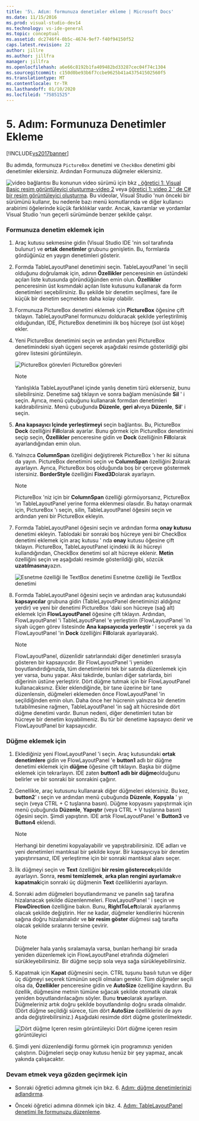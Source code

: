 ```yaml
---
title: '5\. Adım: formunuza denetimler ekleme | Microsoft Docs'
ms.date: 11/15/2016
ms.prod: visual-studio-dev14
ms.technology: vs-ide-general
ms.topic: conceptual
ms.assetid: dc2746f4-0b5c-4674-9ef7-f40f94150f52
caps.latest.revision: 22
author: jillre
ms.author: jillfra
manager: jillfra
ms.openlocfilehash: a6e66c8192b1fa409482bd33287cec04f74c1304
ms.sourcegitcommit: c150d0be93b6f7ccbe9625b41a437541502560f5
ms.translationtype: MT
ms.contentlocale: tr-TR
ms.lasthandoff: 01/10/2020
ms.locfileid: "75851525"
---
```

# <a name="step-5-add-controls-to-your-form"></a>5\. Adım: Formunuza Denetimler Ekleme
[!INCLUDE[vs2017banner](../includes/vs2017banner.md)]

Bu adımda, formunuza `PictureBox` denetimi ve `CheckBox` denetimi gibi denetimler eklersiniz. Ardından Formunuza düğmeler eklersiniz.

 ![video bağlantısı](../data-tools/media/playvideo.gif "PlayVideo") Bu konunun video sürümü için bkz [. öğretici 1: Visual Basic resim görüntüleyici oluşturma-video 2](https://msdn.microsoft.com/vbasic/gg315945.aspx) veya [öğretici 1: video 2 ' de C# bir resim görüntüleyici oluşturma](https://msdn.microsoft.com/vcsharp/gg278410.aspx). Bu videolar, Visual Studio 'nun önceki bir sürümünü kullanır, bu nedenle bazı menü komutlarında ve diğer kullanıcı arabirimi öğelerinde küçük farklılıklar vardır. Ancak, kavramlar ve yordamlar Visual Studio 'nun geçerli sürümünde benzer şekilde çalışır.

### <a name="to-add-controls-to-your-form"></a>Formunuza denetim eklemek için

1. Araç kutusu sekmesine gidin (Visual Studio IDE 'nin sol tarafında bulunur) ve **ortak denetimler** grubunu genişletin. Bu, formlarda gördüğünüz en yaygın denetimleri gösterir.

2. Formda TableLayoutPanel denetimini seçin. TableLayoutPanel 'in seçili olduğunu doğrulamak için, adının **Özellikler** penceresinin en üstündeki açılan liste kutusunda göründüğünden emin olun. **Özellikler** penceresinin üst kısmındaki açılan liste kutusunu kullanarak da form denetimleri seçebilirsiniz. Bu şekilde bir denetim seçilmesi, fare ile küçük bir denetim seçmekten daha kolay olabilir.

3. Formunuza PictureBox denetimi eklemek için **PictureBox** öğesine çift tıklayın. TableLayoutPanel formunuzu dolduracak şekilde yerleştirilmiş olduğundan, IDE, PictureBox denetimini ilk boş hücreye (sol üst köşe) ekler.

4. Yeni PictureBox denetimini seçin ve ardından yeni PictureBox denetimindeki siyah üçgeni seçerek aşağıdaki resimde gösterildiği gibi görev listesini görüntüleyin.

     ![PictureBox görevleri](../ide/media/express-pictureboxtasks.png "Express_PictureBoxTasks") PictureBox görevleri

    > [!NOTE]
    > Yanlışlıkla TableLayoutPanel içinde yanlış denetim türü eklerseniz, bunu silebilirsiniz. Denetime sağ tıklayın ve sonra bağlam menüsünde **Sil** ' i seçin. Ayrıca, menü çubuğunu kullanarak formdan denetimleri kaldırabilirsiniz. Menü çubuğunda **Düzenle**, **geri al**veya **Düzenle**, **Sil**' i seçin.

5. **Ana kapsayıcı Içinde yerleştirmeyi** seçin bağlantısı. Bu, PictureBox **Dock** özelliğini **Fill**olarak ayarlar. Bunu görmek için PictureBox denetimini seçip seçin, **Özellikler** penceresine gidin ve **Dock** özelliğinin **Fill**olarak ayarlandığından emin olun.

6. Yalnızca **ColumnSpan** özelliğini değiştirerek PictureBox 'ı her iki sütuna da yayın. PictureBox denetimini seçin ve **ColumnSpan** özelliğini **2**olarak ayarlayın. Ayrıca, PictureBox boş olduğunda boş bir çerçeve göstermek istersiniz. **BorderStyle** özelliğini **Fixed3D**olarak ayarlayın.

    > [!NOTE]
    > PictureBox 'niz için bir **ColumnSpan** özelliği görmüyorsanız, PictureBox 'ın TableLayoutPanel yerine forma eklenmesi olasıdır. Bu hatayı onarmak için, PictureBox 'ı seçin, silin, TableLayoutPanel öğesini seçin ve ardından yeni bir PictureBox ekleyin.

7. Formda TableLayoutPanel öğesini seçin ve ardından forma **onay kutusu** denetimi ekleyin. Tablodaki bir sonraki boş hücreye yeni bir CheckBox denetimi eklemek için araç kutusu ' nda **onay** kutusu öğesine çift tıklayın. PictureBox, TableLayoutPanel içindeki ilk iki hücreyi kullandığından, CheckBox denetimi sol alt hücreye eklenir. **Metin** özelliğini seçin ve aşağıdaki resimde gösterildiği gibi, sözcük **uzatılmasına**yazın.

     ![Esnetme özelliği Ile TextBox denetimi](../ide/media/express-pictureviewercheckbox.png "Express_PictureViewerCheckbox") Esnetme özelliği ile TextBox denetimi

8. Formda TableLayoutPanel öğesini seçin ve ardından araç kutusundaki **kapsayıcılar** grubuna gidin (TableLayoutPanel denetiminizi aldığınız yerdir) ve yeni bir denetimi PictureBox 'daki son hücreye (sağ alt) eklemek Için **FlowLayoutPanel** öğesine çift tıklayın. Ardından, FlowLayoutPanel 'i TableLayoutPanel 'e yerleştirin (FlowLayoutPanel 'in siyah üçgen görev listesinde **Ana kapsayıcıda yerleştir** ' i seçerek ya da FlowLayoutPanel 'in **Dock** özelliğini **Fill**olarak ayarlayarak).

    > [!NOTE]
    > FlowLayoutPanel, düzenlidir satırlarındaki diğer denetimleri sırasıyla gösteren bir kapsayıcıdır. Bir FlowLayoutPanel 'i yeniden boyutlandırdığınızda, tüm denetimlerini tek bir satırda düzenlemek için yer varsa, bunu yapar. Aksi takdirde, bunları diğer satırlarda, biri diğerinin üstüne yerleştirir. Dört düğme tutmak için bir FlowLayoutPanel kullanacaksınız. Ekler eklendiğinde, bir tane üzerine bir tane düzenlensin, düğmeleri eklemeden önce FlowLayoutPanel 'in seçildiğinden emin olun. Daha önce her hücrenin yalnızca bir denetim tutabilmesine rağmen, TableLayoutPanel 'in sağ alt hücresinde dört düğme denetimi vardır. Bunun nedeni, diğer denetimleri tutan bir hücreye bir denetim koyabilmeniz. Bu tür bir denetime kapsayıcı denir ve FlowLayoutPanel bir kapsayıcıdır.

### <a name="to-add-buttons"></a>Düğme eklemek için

1. Eklediğiniz yeni FlowLayoutPanel 'i seçin. Araç kutusundaki **ortak denetimlere** gidin ve FlowLayoutPanel 'e **button1** adlı bir düğme denetimi eklemek için **düğme** öğesine çift tıklayın. Başka bir düğme eklemek için tekrarlayın. IDE zaten **button1** **adlı bir düğme**olduğunu belirler ve bir sonraki bir sonrakini çağırır.

2. Genellikle, araç kutusunu kullanarak diğer düğmeleri eklersiniz. Bu kez, **button2**' ı seçin ve ardından menü çubuğunda **Düzenle**, **Kopyala** ' yı seçin (veya CTRL + C tuşlarına basın). Düğme kopyasını yapıştırmak için menü çubuğunda **Düzenle**, **Yapıştır** (veya CTRL + V tuşlarına basın) öğesini seçin. Şimdi yapıştırın. IDE artık FlowLayoutPanel 'e **Button3** ve **Button4** eklendi.

    > [!NOTE]
    > Herhangi bir denetimi kopyalayabilir ve yapıştırabilirsiniz. IDE adları ve yeni denetimleri mantıksal bir şekilde koyar. Bir kapsayıcıya bir denetim yapıştırırsanız, IDE yerleştirme için bir sonraki mantıksal alanı seçer.

3. İlk düğmeyi seçin ve **Text** özelliğini **bir resim gösterecek**şekilde ayarlayın. Sonra, **resmi temizlemek**, **arka plan rengini ayarlamak**ve **kapatmak**için sonraki üç düğmenin **Text** özelliklerini ayarlayın.

4. Sonraki adım düğmeleri boyutlandırmanız ve panelin sağ tarafına hizalanacak şekilde düzenlenmeleri. FlowLayoutPanel ' i seçin ve **FlowDirection** özelliğine bakın. Bunu, **RightToLeft**olarak ayarlanmış olacak şekilde değiştirin. Her ne kadar, düğmeler kendilerini hücrenin sağına doğru hizalamalıdır ve **bir resim göster** düğmesi sağ tarafta olacak şekilde sıralarını tersine çevirir.

    > [!NOTE]
    > Düğmeler hala yanlış sıralamayla varsa, bunları herhangi bir sırada yeniden düzenlemek için FlowLayoutPanel etrafında düğmeleri sürükleyebilirsiniz. Bir düğme seçip sola veya sağa sürükleyebilirsiniz.

5. Kapatmak için **Kapat** düğmesini seçin. CTRL tuşunu basılı tutun ve diğer üç düğmeyi seçerek tümünün seçili olmaları gerekir. Tüm düğmeler seçili olsa da, **Özellikler** penceresine gidin ve **AutoSize** özelliğine kaydırın. Bu özellik, düğmesine metnin tümüne sığacak şekilde otomatik olarak yeniden boyutlandırılacağını söyler. Bunu **true**olarak ayarlayın. Düğmeleriniz artık doğru şekilde boyutlandırılıp doğru sırada olmalıdır. (Dört düğme seçildiği sürece, tüm dört **AutoSize** özelliklerini de aynı anda değiştirebilirsiniz.) Aşağıdaki resimde dört düğme gösterilmektedir.

     ![Dört düğme Içeren resim görüntüleyici](../ide/media/express-autosize.png "Express_AutoSize") Dört düğme içeren resim görüntüleyici

6. Şimdi yeni düzenlendiği formu görmek için programınızı yeniden çalıştırın. Düğmeleri seçip onay kutusu henüz bir şey yapmaz, ancak yakında çalışacaktır.

### <a name="to-continue-or-review"></a>Devam etmek veya gözden geçirmek için

- Sonraki öğretici adımına gitmek için bkz. 6. [Adım: düğme denetimlerinizi adlandırma](../ide/step-6-name-your-button-controls.md).

- Önceki öğretici adımına dönmek için bkz. 4. [Adım: TableLayoutPanel denetimi Ile formunuzu düzenleme](../ide/step-4-lay-out-your-form-with-a-tablelayoutpanel-control.md).
